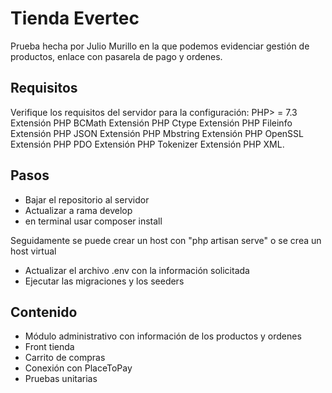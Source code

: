 
# Tienda Evertec

Prueba hecha por Julio Murillo en la que podemos evidenciar gestión de productos, enlace con pasarela de pago y ordenes.

## Requisitos

Verifique los requisitos del servidor para la configuración: 
PHP> = 7.3 
Extensión PHP BCMath 
Extensión PHP Ctype 
Extensión PHP Fileinfo 
Extensión PHP JSON 
Extensión PHP Mbstring 
Extensión PHP OpenSSL 
Extensión PHP PDO 
Extensión PHP Tokenizer 
Extensión PHP XML. 

## Pasos
- Bajar el repositorio al servidor
- Actualizar a rama develop
- en terminal usar composer install


Seguidamente se puede crear un host con "php artisan serve" o se crea un host virtual

 - Actualizar el archivo .env con la información solicitada 
 - Ejecutar las migraciones y los seeders

## Contenido

- Módulo administrativo con información de los productos y ordenes
- Front tienda
- Carrito de compras
- Conexión con PlaceToPay
- Pruebas unitarias
